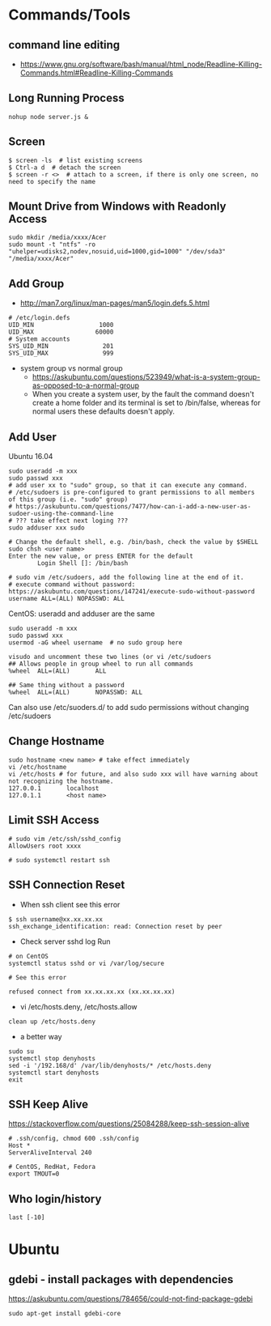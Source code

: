 
# Commands/Tools
## command line editing
* https://www.gnu.org/software/bash/manual/html_node/Readline-Killing-Commands.html#Readline-Killing-Commands

## Long Running Process
```
nohup node server.js &
```

## Screen
```
$ screen -ls  # list existing screens
$ Ctrl-a d  # detach the screen
$ screen -r <>  # attach to a screen, if there is only one screen, no need to specify the name
```

## Mount Drive from Windows with Readonly Access
```
sudo mkdir /media/xxxx/Acer
sudo mount -t "ntfs" -ro "uhelper=udisks2,nodev,nosuid,uid=1000,gid=1000" "/dev/sda3" "/media/xxxx/Acer"
```

## Add Group
* http://man7.org/linux/man-pages/man5/login.defs.5.html
```
# /etc/login.defs
UID_MIN                  1000
UID_MAX                 60000
# System accounts
SYS_UID_MIN               201
SYS_UID_MAX               999
```
* system group vs normal group
  * https://askubuntu.com/questions/523949/what-is-a-system-group-as-opposed-to-a-normal-group
  * When you create a system user, by the fault the command doesn't create a home folder and its terminal is set to /bin/false, whereas for normal users these defaults doesn't apply.
## Add User
Ubuntu 16.04
```
sudo useradd -m xxx
sudo passwd xxx
# add user xx to "sudo" group, so that it can execute any command. 
# /etc/sudoers is pre-configured to grant permissions to all members of this group (i.e. "sudo" group)
# https://askubuntu.com/questions/7477/how-can-i-add-a-new-user-as-sudoer-using-the-command-line
# ??? take effect next loging ???
sudo adduser xxx sudo

# Change the default shell, e.g. /bin/bash, check the value by $SHELL
sudo chsh <user name> 
Enter the new value, or press ENTER for the default
        Login Shell []: /bin/bash
        
# sudo vim /etc/sudoers, add the following line at the end of it.
# execute command without password: https://askubuntu.com/questions/147241/execute-sudo-without-password
username ALL=(ALL) NOPASSWD: ALL
```
CentOS: useradd and adduser are the same
```
sudo useradd -m xxx
sudo passwd xxx
usermod -aG wheel username  # no sudo group here

visudo and uncomment these two lines (or vi /etc/sudoers
## Allows people in group wheel to run all commands
%wheel  ALL=(ALL)       ALL

## Same thing without a password
%wheel  ALL=(ALL)       NOPASSWD: ALL
```
Can also use /etc/suoders.d/ to add sudo permissions without changing /etc/sudoers

## Change Hostname
```
sudo hostname <new name> # take effect immediately
vi /etc/hostname
vi /etc/hosts # for future, and also sudo xxx will have warning about not recognizing the hostname.
127.0.0.1       localhost
127.0.1.1       <host name>

```

## Limit SSH Access
```
# sudo vim /etc/ssh/sshd_config
AllowUsers root xxxx

# sudo systemctl restart ssh
```

## SSH Connection Reset
* When ssh client see this error
```
$ ssh username@xx.xx.xx.xx
ssh_exchange_identification: read: Connection reset by peer
```
* Check server sshd log
Run
```
# on CentOS
systemctl status sshd or vi /var/log/secure

# See this error

refused connect from xx.xx.xx.xx (xx.xx.xx.xx)
```
* vi /etc/hosts.deny, /etc/hosts.allow
```
clean up /etc/hosts.deny
```
* a better way
```
sudo su
systemctl stop denyhosts
sed -i '/192.168/d' /var/lib/denyhosts/* /etc/hosts.deny
systemctl start denyhosts
exit
```

## SSH Keep Alive
https://stackoverflow.com/questions/25084288/keep-ssh-session-alive
```
# .ssh/config, chmod 600 .ssh/config
Host *
ServerAliveInterval 240
```
```
# CentOS, RedHat, Fedora
export TMOUT=0
```

## Who login/history
```
last [-10]
```

# Ubuntu

## gdebi - install packages with dependencies
https://askubuntu.com/questions/784656/could-not-find-package-gdebi
```
sudo apt-get install gdebi-core
```
